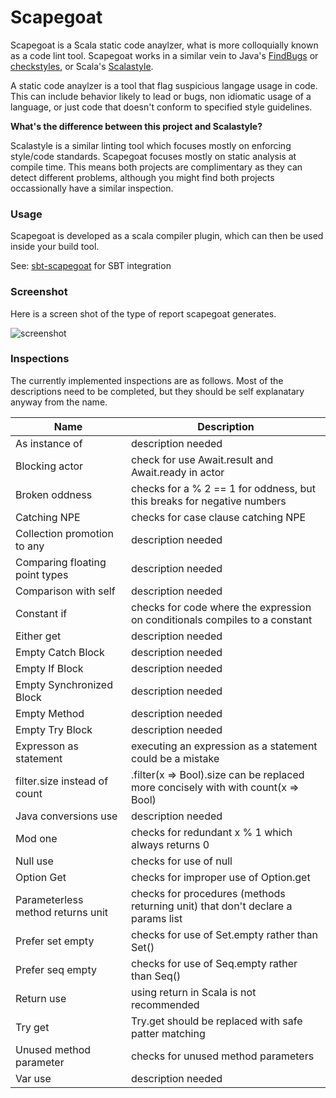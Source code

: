 Scapegoat
==========

Scapegoat is a Scala static code anaylzer, what is more colloquially known as a code lint tool. Scapegoat works in a similar vein to Java's [FindBugs](http://findbugs.sourceforge.net/) or [checkstyles](http://checkstyle.sourceforge.net/), or Scala's [Scalastyle](https://github.com/scalastyle/scalastyle).

A static code anaylzer is a tool that flag suspicious langage usage in code. This can include behavior likely to lead or bugs, non idiomatic usage of a language, or just code that doesn't conform to specified style guidelines.

**What's the difference between this project and Scalastyle?**

Scalastyle is a similar linting tool which focuses mostly on enforcing style/code standards. Scapegoat focuses mostly on static analysis at compile time. This means both projects are complimentary as they can detect different problems, although you might find both projects occassionally have a similar inspection.

### Usage
Scapegoat is developed as a scala compiler plugin, which can then be used inside your build tool.

See: [sbt-scapegoat](https://github.com/sksamuel/sbt-scapegoat) for SBT integration

### Screenshot

Here is a screen shot of the type of report scapegoat generates.

![screenshot](https://raw.githubusercontent.com/sksamuel/scapegoat/master/screenshot1.png)

### Inspections

The currently implemented inspections are as follows. Most of the descriptions need to be completed, but they should be self explanatary anyway from the name.

|Name|Description|
|----|-----------|
| As instance of | description needed |
| Blocking actor | check for use Await.result and Await.ready in actor |
| Broken oddness | checks for a % 2 == 1 for oddness, but this breaks for negative numbers |
| Catching NPE | checks for case clause catching NPE |
| Collection promotion to any | description needed |
| Comparing floating point types | description needed |
| Comparison with self | description needed |
| Constant if | checks for code where the expression on conditionals compiles to a constant |
| Either get | description needed |
| Empty Catch Block | description needed |
| Empty If Block | description needed |
| Empty Synchronized Block | description needed |
| Empty Method | description needed |
| Empty Try Block | description needed |
| Expresson as statement | executing an expression as a statement could be a mistake |
| filter.size instead of count | .filter(x => Bool).size can be replaced more concisely with with count(x => Bool) |
| Java conversions use | description needed |
| Mod one | checks for redundant x % 1 which always returns 0 |
| Null use | checks for use of null |
| Option Get | checks for improper use of Option.get |
| Parameterless method returns unit | checks for procedures (methods returning unit) that don't declare a params list |
| Prefer set empty | checks for use of Set.empty rather than Set() |
| Prefer seq empty | checks for use of Seq.empty rather than Seq() |
| Return use | using return in Scala is not recommended |
| Try get | Try.get should be replaced with safe patter matching |
| Unused method parameter | checks for unused method parameters |
| Var use | description needed |

